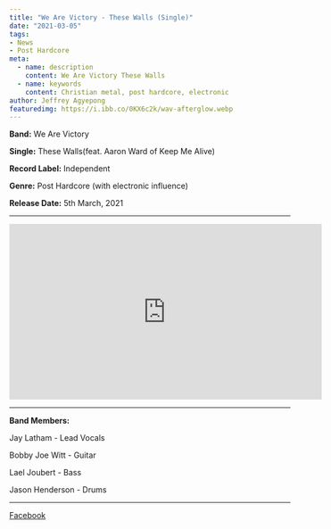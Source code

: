 ```yaml
---
title: "We Are Victory - These Walls (Single)"
date: "2021-03-05"
tags:
- News
- Post Hardcore
meta:
  - name: description
    content: We Are Victory These Walls
  - name: keywords
    content: Christian metal, post hardcore, electronic 
author: Jeffrey Agyepong
featuredimg: https://i.ibb.co/0KX6c2k/wav-afterglow.webp
---
```


**Band:** We Are Victory

**Single:** These Walls(feat. Aaron Ward of Keep Me Alive)

**Record Label:** Independent

**Genre:** Post Hardcore (with electronic influence)

**Release Date:** 5th March, 2021

<hr>
<div class="video-container"> <iframe src="https://www.youtube.com/embed/YFhV13_vsOI" width="560" height="315" frameborder="0"></iframe></div>
<hr>

**Band Members:**

Jay Latham - Lead Vocals

Bobby Joe Witt - Guitar

Lael Joubert - Bass

Jason Henderson - Drums

<hr>


[Facebook](https://web.facebook.com/WeAreVictoryMusic)

